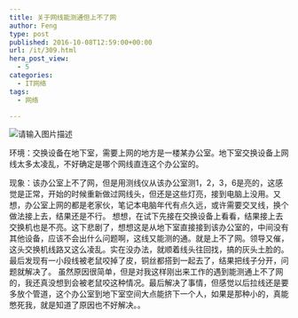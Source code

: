 ```yaml
---
title: 关于网线能测通但上不了网
author: Feng
type: post
published: 2016-10-08T12:59:00+00:00
url: /it/309.html
hera_post_view:
  - 5
categories:
  - IT网络
tags:
  - 网络

---
```

<img decoding="async" src="https://cdn.uu126.cn/wp-content/uploads/2016/10/CgQI01UCUouAJY64AAOvVBLcfWQ89800.jpg" alt="请输入图片描述" title="请输入图片描述" />

环境：交换设备在地下室，需要上网的地方是一楼某办公室。地下室交换设备上网线太多太凌乱，不好确定是哪个网线直连这个办公室的。

现象：该办公室上不了网，但是用测线仪从该办公室测1，2，3，6是亮的，这感觉是正常，开始的时候重新做过网线头，但还是这些灯亮，接到电脑上没用。又想，办公室上网的都是老家伙，笔记本电脑年代有点久远，或许需要交叉线，换个做法接上去，结果还是不行。 想想，在试下先接在交换设备上看看，结果接上去交换机也是不亮。这下悲剧了，想想这是从地下室直接接到该办公室的，中间没有其他设备，应该不会出什么问题啊，这线又能测的通。就是上不了网。领导又催，这头交换机线路又这么凌乱。实在没办法，就顺着线头往回找，搞的灰头土脸的。最后发现有一小段线被老鼠咬掉了皮，铜丝都搭到一起去了，结果把线子分开，问题就解决了。 虽然原因很简单，但是对我这样刚出来工作的遇到能测通上不了网的，我还真没想到会被老鼠咬这种情况。最后解决了事情，但感觉以后拉线还是要多放个管道，这个办公室到地下室空间大点能挤下一个人，如果是那种小的，真能憋死我，就是知道了原因也不好解决。。